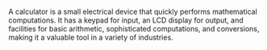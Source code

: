 A calculator is a small electrical device that quickly performs mathematical computations. It has a keypad for input, an LCD display for output, and facilities for basic arithmetic, sophisticated computations, and conversions, making it a valuable tool in a variety of industries.
